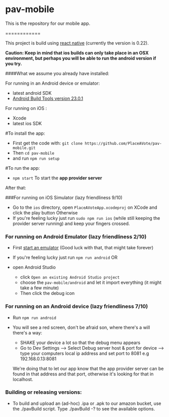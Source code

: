 # pav-mobile
This is the repository for our mobile app.


============


This project is build using [react native](https://github.com/facebook/react-native) (currently the version is 0.22).

**Caution: Keep in mind that ios builds can only take place in an OSX environment, but perhaps you will be able to run the android version if you try.**


####What we assume you already have installed:

For running in an Android device or emulator:
* latest android SDK
* [Android Build Tools version 23.0.1](http://stackoverflow.com/questions/33155087/react-native-on-android-failed-to-find-build-tools)

For running on iOS :
* Xcode
* latest ios SDK



#To install the app:
* First get the code with: `git clone https://github.com/PlaceAVote/pav-mobile.git`
* Then `cd pav-mobile`
* and run `npm run setup`



#To run the app:
 * `npm start` To start the **app provider server**

After that:

###For running on iOS Simulator (lazy friendliness 9/10)


* Go to the `ios` directory, open `PlaceAVoteApp.xcodeproj` on XCode and click the play button
Otherwise
* If you're feeling lucky just run `sudo npm run ios` (while still keeping the provider server running) and keep your fingers crossed.


### For running on Android Emulator (lazy friendliness 2/10)
 * First [start an emulator](http://developer.android.com/tools/devices/managing-avds.html) (Good luck with that, that might take forever)

 * If you're feeling lucky just run `npm run android`
 OR
 * open Android Studio
	 * click `Open an existing Android Studio project`
	 * choose the `pav-mobile/android` and let it import everything (it might take a few minute)
	 * Then click the debug icon

### For running on an Android device (lazy friendliness 7/10)

 * Run `npm run android`
 * You will see a red screen, don't be afraid son, where there's a will there's a way:
 	* SHAKE your device a lot so that the debug menu appears
 	* Go to Dev Settings --> Select Debug server host & port for device  -->  type your computers local ip address and set port to 8081 e.g 192.168.0.13:8081

 	We're doing that to let our app know that the app provider server can be found in that address and that port, otherwise it's looking for that in localhost.







### Building or releasing versions:

* To build and upload an (ad-hoc) .ipa or .apk to our amazon bucket, use the ./pavBuild script. Type ./pavBuild -? to see the available options.
